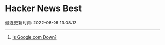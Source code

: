 # Hacker News Best

最近更新时间: 2022-08-09 13:08:12

--- 
1. [Is Google.com Down?](https://www.google.com/) 
